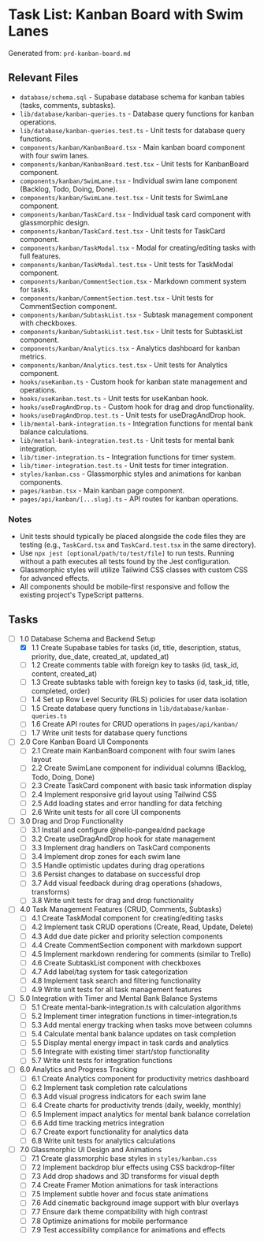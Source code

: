 # Task List: Kanban Board with Swim Lanes

Generated from: `prd-kanban-board.md`

## Relevant Files

- `database/schema.sql` - Supabase database schema for kanban tables (tasks, comments, subtasks).
- `lib/database/kanban-queries.ts` - Database query functions for kanban operations.
- `lib/database/kanban-queries.test.ts` - Unit tests for database query functions.
- `components/kanban/KanbanBoard.tsx` - Main kanban board component with four swim lanes.
- `components/kanban/KanbanBoard.test.tsx` - Unit tests for KanbanBoard component.
- `components/kanban/SwimLane.tsx` - Individual swim lane component (Backlog, Todo, Doing, Done).
- `components/kanban/SwimLane.test.tsx` - Unit tests for SwimLane component.
- `components/kanban/TaskCard.tsx` - Individual task card component with glassmorphic design.
- `components/kanban/TaskCard.test.tsx` - Unit tests for TaskCard component.
- `components/kanban/TaskModal.tsx` - Modal for creating/editing tasks with full features.
- `components/kanban/TaskModal.test.tsx` - Unit tests for TaskModal component.
- `components/kanban/CommentSection.tsx` - Markdown comment system for tasks.
- `components/kanban/CommentSection.test.tsx` - Unit tests for CommentSection component.
- `components/kanban/SubtaskList.tsx` - Subtask management component with checkboxes.
- `components/kanban/SubtaskList.test.tsx` - Unit tests for SubtaskList component.
- `components/kanban/Analytics.tsx` - Analytics dashboard for kanban metrics.
- `components/kanban/Analytics.test.tsx` - Unit tests for Analytics component.
- `hooks/useKanban.ts` - Custom hook for kanban state management and operations.
- `hooks/useKanban.test.ts` - Unit tests for useKanban hook.
- `hooks/useDragAndDrop.ts` - Custom hook for drag and drop functionality.
- `hooks/useDragAndDrop.test.ts` - Unit tests for useDragAndDrop hook.
- `lib/mental-bank-integration.ts` - Integration functions for mental bank balance calculations.
- `lib/mental-bank-integration.test.ts` - Unit tests for mental bank integration.
- `lib/timer-integration.ts` - Integration functions for timer system.
- `lib/timer-integration.test.ts` - Unit tests for timer integration.
- `styles/kanban.css` - Glassmorphic styles and animations for kanban components.
- `pages/kanban.tsx` - Main kanban page component.
- `pages/api/kanban/[...slug].ts` - API routes for kanban operations.

### Notes

- Unit tests should typically be placed alongside the code files they are testing (e.g., `TaskCard.tsx` and `TaskCard.test.tsx` in the same directory).
- Use `npx jest [optional/path/to/test/file]` to run tests. Running without a path executes all tests found by the Jest configuration.
- Glassmorphic styles will utilize Tailwind CSS classes with custom CSS for advanced effects.
- All components should be mobile-first responsive and follow the existing project's TypeScript patterns.

## Tasks

- [ ] 1.0 Database Schema and Backend Setup
  - [x] 1.1 Create Supabase tables for tasks (id, title, description, status, priority, due_date, created_at, updated_at)
  - [ ] 1.2 Create comments table with foreign key to tasks (id, task_id, content, created_at)
  - [ ] 1.3 Create subtasks table with foreign key to tasks (id, task_id, title, completed, order)
  - [ ] 1.4 Set up Row Level Security (RLS) policies for user data isolation
  - [ ] 1.5 Create database query functions in `lib/database/kanban-queries.ts`
  - [ ] 1.6 Create API routes for CRUD operations in `pages/api/kanban/`
  - [ ] 1.7 Write unit tests for database query functions

- [ ] 2.0 Core Kanban Board UI Components
  - [ ] 2.1 Create main KanbanBoard component with four swim lanes layout
  - [ ] 2.2 Create SwimLane component for individual columns (Backlog, Todo, Doing, Done)
  - [ ] 2.3 Create TaskCard component with basic task information display
  - [ ] 2.4 Implement responsive grid layout using Tailwind CSS
  - [ ] 2.5 Add loading states and error handling for data fetching
  - [ ] 2.6 Write unit tests for all core UI components

- [ ] 3.0 Drag and Drop Functionality
  - [ ] 3.1 Install and configure @hello-pangea/dnd package
  - [ ] 3.2 Create useDragAndDrop hook for state management
  - [ ] 3.3 Implement drag handlers on TaskCard components
  - [ ] 3.4 Implement drop zones for each swim lane
  - [ ] 3.5 Handle optimistic updates during drag operations
  - [ ] 3.6 Persist changes to database on successful drop
  - [ ] 3.7 Add visual feedback during drag operations (shadows, transforms)
  - [ ] 3.8 Write unit tests for drag and drop functionality

- [ ] 4.0 Task Management Features (CRUD, Comments, Subtasks)
  - [ ] 4.1 Create TaskModal component for creating/editing tasks
  - [ ] 4.2 Implement task CRUD operations (Create, Read, Update, Delete)
  - [ ] 4.3 Add due date picker and priority selection components
  - [ ] 4.4 Create CommentSection component with markdown support
  - [ ] 4.5 Implement markdown rendering for comments (similar to Trello)
  - [ ] 4.6 Create SubtaskList component with checkboxes
  - [ ] 4.7 Add label/tag system for task categorization
  - [ ] 4.8 Implement task search and filtering functionality
  - [ ] 4.9 Write unit tests for all task management features

- [ ] 5.0 Integration with Timer and Mental Bank Balance Systems
  - [ ] 5.1 Create mental-bank-integration.ts with calculation algorithms
  - [ ] 5.2 Implement timer integration functions in timer-integration.ts
  - [ ] 5.3 Add mental energy tracking when tasks move between columns
  - [ ] 5.4 Calculate mental bank balance updates on task completion
  - [ ] 5.5 Display mental energy impact in task cards and analytics
  - [ ] 5.6 Integrate with existing timer start/stop functionality
  - [ ] 5.7 Write unit tests for integration functions

- [ ] 6.0 Analytics and Progress Tracking
  - [ ] 6.1 Create Analytics component for productivity metrics dashboard
  - [ ] 6.2 Implement task completion rate calculations
  - [ ] 6.3 Add visual progress indicators for each swim lane
  - [ ] 6.4 Create charts for productivity trends (daily, weekly, monthly)
  - [ ] 6.5 Implement impact analytics for mental bank balance correlation
  - [ ] 6.6 Add time tracking metrics integration
  - [ ] 6.7 Create export functionality for analytics data
  - [ ] 6.8 Write unit tests for analytics calculations

- [ ] 7.0 Glassmorphic UI Design and Animations
  - [ ] 7.1 Create glassmorphic base styles in `styles/kanban.css`
  - [ ] 7.2 Implement backdrop blur effects using CSS backdrop-filter
  - [ ] 7.3 Add drop shadows and 3D transforms for visual depth
  - [ ] 7.4 Create Framer Motion animations for task interactions
  - [ ] 7.5 Implement subtle hover and focus state animations
  - [ ] 7.6 Add cinematic background image support with blur overlays
  - [ ] 7.7 Ensure dark theme compatibility with high contrast
  - [ ] 7.8 Optimize animations for mobile performance
  - [ ] 7.9 Test accessibility compliance for animations and effects 